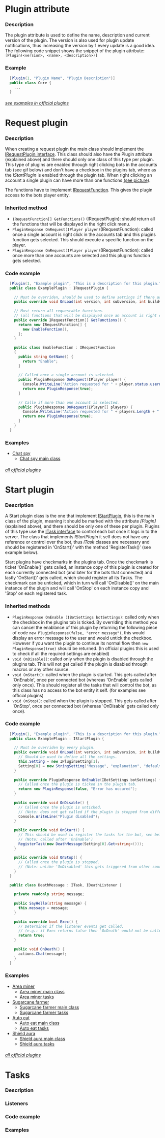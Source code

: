 # Plugin attribute
### Description
The plugin attribute is used to define the name, description and current version of the plugin. The version is also used for plugin update notifications, thus increasing the version by 1 every update is a good idea. The following code snippet shows the snippet of the plugin attribute:
`[Plugin(<version>, <name>, <description>)]`

### Example
```c#
  [Plugin(1, "Plugin Name", "Plugin Description")]
  public class Core {
    ...
  }
```
###### *[see examples in official plugins](https://github.com/OnlyQubes/OQ.MineBot.Plugins)*

# Request plugin
### Description
When creating a request plugin the main class should implement the [IRequestPlugin interface](https://github.com/OnlyQubes/OQ.MineBot.PluginBase/blob/master/Base/Plugin/IRequestPlugin.cs). This class should also have the Plugin attribute (explained above) and there should only one class of this type per plugin. This type of plugins are enabled through right clicking bots in the accounts tab (see gif below) and don't have a checkbox in the plugins tab, where as the *IStartPlugin* is enabled through the plugin tab.
When right clicking an account a single plugin can have more than one functions [(see picture)](https://i.imgur.com/wYvFZIM.png).

The functions have to implement [IRequestFunction](https://github.com/OnlyQubes/OQ.MineBot.PluginBase/blob/master/Base/Plugin/IRequestPlugin.cs). This gives the plugin access to the bots player entity.

### Inherited method
* `IRequestFunction[] GetFunctions()` (IRequestPlugin): should return all the functions that will be displayed in the right click menu.
* `PluginResponse OnRequest(IPlayer player)`(IRequestFunction): called once a single account is right click in the accounts tab and this plugins function gets selected. This should execute a specific function on the player.
* `PluginResponse OnRequest(IPlayer player)`(IRequestFunction): called once more than one accounts are selected and this plugins function gets selected.

### Code example
```c#
  [Plugin(1, "Example plugin", "This is a description for this plugin.")]
  public class ExamplePlugin : IRequestPlugin {
  
    // Must be overriden, should be used to define settings if there are any.
    public override void OnLoad(int version, int subversion, int buildversion) {}
  
    // Must return all requestable functions.
    // (all functions that will be displayed once an account is right clicked)
    public override IRequestFunction[] GetFunctions() {
      return new IRequestFunction[] {
        new EnableFunction(), 
      };
    }
    
    public class EnableFunction : IRequestFunction
    {
      public string GetName() {
        return "Enable";
      }
      
      // Called once a single account is selected.
      public PluginResponse OnRequest(IPlayer player) {
        Console.WriteLine("Action requested for " + player.status.username);
        return new PluginResponse(true);
      }
      
      // Calle if more than one account is selected.
      public PluginResponse OnRequest(IPlayer[] players) {
        Console.WriteLine("Action requested for " + players.Length + " bots");
        return new PluginResponse(true);
      }
    }
  }
```

### Examples
* [Chat spy](https://github.com/OnlyQubes/OQ.MineBot.Plugins/tree/master/ChatSpyPlugin)
  * [Chat spy main class](https://github.com/OnlyQubes/OQ.MineBot.Plugins/blob/master/ChatSpyPlugin/PluginCore.cs)
###### *[all official plugins](https://github.com/OnlyQubes/OQ.MineBot.Plugins)*



# Start plugin
### Description
A Start plugin class is the one that implement [IStartPlugin](https://github.com/OnlyQubes/OQ.MineBot.PluginBase/blob/master/Base/Plugin/IStartPlugin.cs), this is the main class of the plugin, meaning it should be marked with the attribute *\[Plugin\]* (explained above), and there should be only one of these per plugin. Plugins of this type use the [ITask interface](https://github.com/OnlyQubes/OQ.MineBot.PluginBase/blob/master/Base/Plugin/Tasks/ITask.cs) to control each bot once it logs in to the server. The class that implements *IStartPlugin* it self does not have any reference or control over the bot, thus *ITask* classes are necessary and should be registered in 'OnStart()' with the method 'RegisterTask()' (see example below).

Start plugins have checkmarks in the plugins tab. Once the checkmark is ticket 'OnEnable()' gets called, an instance copy of this plugin is created for each currently connected bot (and later for the bots that connected) and lastly 'OnStart()' gets called, which should register all its Tasks. The checkmark can be unticked, which in turn will call 'OnDisable()' on the main instance of the plugin and will call 'OnStop' on each instance copy and 'Stop' on each registered task.
### Inherited methods
* `PluginResponse OnEnable (IBotSettings botSettings)`: called only when the checkbox in the plugins tab is ticked. By overriding this method you can cancel the enablance of this plugin by returning the following piece of code `new PluginResponse(false, "error message")`, this would display an error message to the user and would untick the checkbox. However if you want the plugin to continue its normal flow then `new PluginResponse(true)` should be returned.
(In official plugins this is used to check if all the required settings are enabled)
* `void OnDisable()`: called only when the plugin is disabled through the plugins tab. This will not get called if the plugin is disabled through macros or any other source.
* `void OnStart()`: called when the plugin is started. This gets called after 'OnEnable', once per connected bot (whereas 'OnEnable' gets called only once). This should register all the tasks that will control the bot, as this class has no access to the bot entity it self. (for examples see official plugins)
* `void OnStop()`: called when the plugin is stopped. This gets called after 'OnStop', once per connected bot (whereas 'OnDisable' gets called only once).
### Code example
```c#
  [Plugin(1, "Example plugin", "This is a description for this plugin.")]
  public class ExamplePlugin : IStartPlugin {
    
    // Must be overriden by every plugin.
    public override void OnLoad(int version, int subversion, int buildversion) {
      // Should be used to define all the settings.
      this.Setting = new IPluginSetting[1];
      Setting[0] = new StringSetting("Message", "explanation", "default message");
    }
    
    public override PluginResponse OnEnable(IBotSettings botSettings) {
      // Called once the plugin is ticked in the plugin tab.
      return new PluginResponse(false, "Error has occured");
    }
    
    public override void OnDisable() {
      // Called once the plugin is unticked.
      // (Note: does not get called if the plugin is stopped from different sources, such as macros)
      Console.WriteLine("Plugin disabled");
    }
    
    public override void OnStart() {
      // This should be used to register the tasks for the bot, see below.
      // (Note: called after 'OnEnable')
      RegisterTask(new DeathMessage(Setting[0].Get<string>()));
    }
    
    public override void OnStop() {
      // Called once the plugin is stopped.
      // (Note: unlike 'OnDisabled' this gets triggered from other sources, not only plugins tab)
    }
  }
  
  public class DeathMessage : ITask, IDeathListener {
    
    private readonly string message;
    
    public SayHello(string message) {
      this.message = message;
    }
    
    public override bool Exec() {
      // Determines if the listener events get called.
      // (e.g.: if Exec returns false then 'OnDeath' would not be called when the bot dies)
      return true;
    }
    
    public void OnDeath() {
      actions.Chat(message);
    }
  }
```
### Examples
* [Area miner](https://github.com/OnlyQubes/OQ.MineBot.Plugins/blob/master/AreaMiner)
  * [Area miner main class](https://github.com/OnlyQubes/OQ.MineBot.Plugins/blob/master/AreaMiner/PluginCore.cs)
  * [Area miner tasks](https://github.com/OnlyQubes/OQ.MineBot.Plugins/tree/master/AreaMiner/Tasks)
* [Sugarcane farmer](https://github.com/OnlyQubes/OQ.MineBot.Plugins/tree/master/SugarcaneFarmerPlugin)
  * [Sugarcane farmer main class](https://github.com/OnlyQubes/OQ.MineBot.Plugins/blob/master/SugarcaneFarmerPlugin/PluginCore.cs)
  * [Sugarcane farmer tasks](https://github.com/OnlyQubes/OQ.MineBot.Plugins/tree/master/SugarcaneFarmerPlugin/Tasks)
* [Auto eat](https://github.com/OnlyQubes/OQ.MineBot.Plugins/blob/master/AutoEatPlugin/)
  * [Auto eat main class](https://github.com/OnlyQubes/OQ.MineBot.Plugins/blob/master/AutoEatPlugin/PluginCore.cs)
  * [Auto eat tasks](https://github.com/OnlyQubes/OQ.MineBot.Plugins/tree/master/AutoEatPlugin/Tasks)
* [Shield aura](https://github.com/OnlyQubes/OQ.MineBot.Plugins/tree/master/ShieldPlugin)
  * [Shield aura main class](https://github.com/OnlyQubes/OQ.MineBot.Plugins/blob/master/ShieldPlugin/PluginCore.cs)
  * [Shield aura tasks](https://github.com/OnlyQubes/OQ.MineBot.Plugins/tree/master/ShieldPlugin/Tasks)
###### *[all official plugins](https://github.com/OnlyQubes/OQ.MineBot.Plugins)*



# Tasks
### Description
### Listeners
### Code example
### Examples
